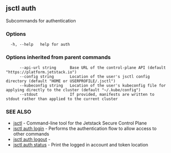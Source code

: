 ## jsctl auth

Subcommands for authentication

### Options

```
  -h, --help   help for auth
```

### Options inherited from parent commands

```
      --api-url string      Base URL of the control-plane API (default "https://platform.jetstack.io")
      --config string       Location of the user's jsctl config directory (default "HOME or USERPROFILE/.jsctl")
      --kubeconfig string   Location of the user's kubeconfig file for applying directly to the cluster (default "~/.kube/config")
      --stdout              If provided, manifests are written to stdout rather than applied to the current cluster
```

### SEE ALSO

* [jsctl](jsctl.md)	 - Command-line tool for the Jetstack Secure Control Plane
* [jsctl auth login](jsctl_auth_login.md)	 - Performs the authentication flow to allow access to other commands
* [jsctl auth logout](jsctl_auth_logout.md)	 - 
* [jsctl auth status](jsctl_auth_status.md)	 - Print the logged in account and token location

